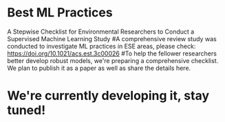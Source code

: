 # Best ML Practices
A Stepwise Checklist for Environmental Researchers to  Conduct a Supervised Machine Learning Study
#A comprehensive review study was conducted to investigate ML practices in ESE areas, please check: https://doi.org/10.1021/acs.est.3c00026
#To help the fellower researchers better develop robust models, we're preparing a comprehensive checklist. We plan to publish it as a paper as well as share the details here.
# We're currently developing it, stay tuned!
